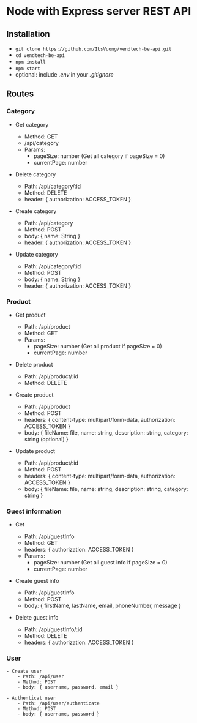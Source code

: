# Node with Express server REST API

## Installation

- `git clone https://github.com/ItsVuong/vendtech-be-api.git`
- `cd vendtech-be-api`
- `npm install`
- `npm start`
- optional: include _.env_ in your _.gitignore_

## Routes
### Category
- Get category
    - Method: GET
    - /api/category
    - Params: 
        - pageSize: number (Get all category if pageSize = 0)
        - currentPage: number

- Delete category
    - Path: /api/category/:id
    - Method: DELETE
    - header: { authorization: ACCESS_TOKEN }

- Create category 
    - Path: /api/category
    - Method: POST
    - body: { name: String }
    - header: { authorization: ACCESS_TOKEN }

- Update category
    - Path: /api/category/:id
    - Method: POST
    - body: { name: String }
    - header: { authorization: ACCESS_TOKEN }

### Product
- Get product
    - Path: /api/product
    - Method: GET
    - Params: 
        - pageSize: number (Get all product if pageSize = 0)
        - currentPage: number

- Delete product
    - Path: /api/product/:id
    - Method: DELETE

- Create product 
    - Path: /api/product
    - Method: POST
    - headers: { content-type: multipart/form-data, authorization: ACCESS_TOKEN }
    - body: { fileName: file, name: string, description: string, category: string (optional) }

- Update product
    - Path: /api/product/:id
    - Method: POST
    - headers: { content-type: multipart/form-data, authorization: ACCESS_TOKEN }
    - body: { fileName: file, name: string, description: string, category: string }

### Guest information
- Get 
    - Path: /api/guestInfo
    - Method: GET
    - headers: { authorization: ACCESS_TOKEN }
    - Params: 
        - pageSize: number (Get all guest info if pageSize = 0)
        - currentPage: number

- Create guest info
    - Path: /api/guestInfo
    - Method: POST
    - body: { firstName, lastName, email, phoneNumber, message }

- Delete guest info
    - Path: /api/guestInfo/:id
    - Method: DELETE
    - headers: { authorization: ACCESS_TOKEN }

### User
    - Create user
        - Path: /api/user
        - Method: POST
        - body: { username, password, email }
        
    - Authenticat user
        - Path: /api/user/authenticate
        - Method: POST
        - body: { username, password }